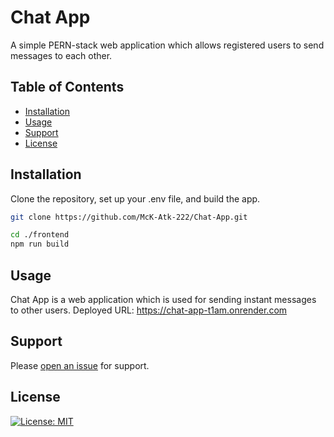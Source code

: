 # Chat App

A simple PERN-stack web application which allows registered users to send messages to each other.

## Table of Contents

- [Installation](#installation)
- [Usage](#usage)
- [Support](#support)
- [License](#license)

## Installation

Clone the repository, set up your .env file, and build the app.
```sh
git clone https://github.com/McK-Atk-222/Chat-App.git
```

```sh
cd ./frontend
npm run build
```

## Usage

Chat App is a web application which is used for sending instant messages to other users.
Deployed URL: https://chat-app-t1am.onrender.com

## Support

Please [open an issue](https://github.com/McK-Atk-222/Chat-App/issues) for support.

## License

[![License: MIT](https://img.shields.io/badge/License-MIT-yellow.svg)](https://opensource.org/licenses/MIT)